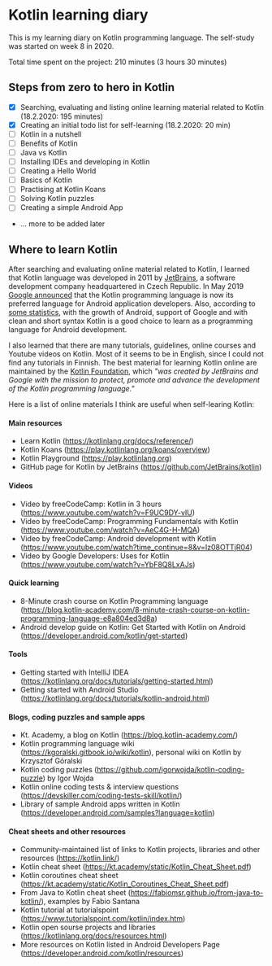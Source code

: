 # Kotlin learning diary

This is my learning diary on Kotlin programming language. The self-study was started on week 8 in 2020. 

Total time spent on the project: 210 minutes (3 hours 30 minutes)

## Steps from zero to hero in Kotlin

- [x] Searching, evaluating and listing online learning material related to Kotlin (18.2.2020: 195 minutes)
- [x] Creating an initial todo list for self-learning (18.2.2020: 20 min)
- [ ] Kotlin in a nutshell
- [ ] Benefits of Kotlin
- [ ] Java vs Kotlin
- [ ] Installing IDEs and developing in Kotlin
- [ ] Creating a Hello World
- [ ] Basics of Kotlin
- [ ] Practising at Kotlin Koans
- [ ] Solving Kotlin puzzles
- [ ] Creating a simple Android App
- ... more to be added later

## Where to learn Kotlin

After searching and evaluating online material related to Kotlin, I learned that Kotlin language was developed in 2011 by [JetBrains](https://www.jetbrains.com/), a software development company headquartered in Czech Republic. In May 2019 [Google announced](https://techcrunch.com/2019/05/07/kotlin-is-now-googles-preferred-language-for-android-app-development/) that the Kotlin programming language is now its preferred language for Android application developers. Also, according to [some statistics](http://codinginfinite.com/top-programming-languages-2020-stats-surveys), with the growth of Android, support of Google and with clean and short syntax Kotlin is a good choice to learn as a programming language for Android development.

I also learned that there are many tutorials, guidelines, online courses and Youtube videos on Kotlin. Most of it seems to be in English, since I could not find any tutorials in Finnish. The best material for learning Kotlin online are maintained by the [Kotlin Foundation](https://kotlinlang.org/foundation/kotlin-foundation.html), which *"was created by JetBrains and Google with the mission to protect, promote and advance the development of the Kotlin programming language."*

Here is a list of online materials I think are useful when self-learing Kotlin:

#### Main resources
- Learn Kotlin (https://kotlinlang.org/docs/reference/)
- Kotlin Koans (https://play.kotlinlang.org/koans/overview)
- Kotlin Playground (https://play.kotlinlang.org)
- GitHub page for Kotlin by JetBrains (https://github.com/JetBrains/kotlin)

#### Videos
- Video by freeCodeCamp: Kotlin in 3 hours (https://www.youtube.com/watch?v=F9UC9DY-vIU)
- Video by freeCodeCamp: Programming Fundamentals with Kotlin (https://www.youtube.com/watch?v=AeC4G-H-MQA)
- Video by freeCodeCamp: Android development with Kotlin (https://www.youtube.com/watch?time_continue=8&v=Iz08OTTjR04)
- Video by Google Developers: Uses for Kotlin (https://www.youtube.com/watch?v=YbF8Q8LxAJs)

#### Quick learning
- 8-Minute crash course on Kotlin Programming language (https://blog.kotlin-academy.com/8-minute-crash-course-on-kotlin-programming-language-e8a804ed3d8a)
- Android develop guide on Kotlin: Get Started with Kotlin on Android (https://developer.android.com/kotlin/get-started)

#### Tools
- Getting started with IntelliJ IDEA (https://kotlinlang.org/docs/tutorials/getting-started.html)
- Getting started with Android Studio (https://kotlinlang.org/docs/tutorials/kotlin-android.html)

#### Blogs, coding puzzles and sample apps
- Kt. Academy, a blog on Kotlin (https://blog.kotlin-academy.com/)
- Kotlin programming language wiki (https://kgoralski.gitbook.io/wiki/kotlin), personal wiki on Kotlin by Krzysztof Góralski
- Kotlin coding puzzles (https://github.com/igorwojda/kotlin-coding-puzzle) by Igor Wojda
- Kotlin online coding tests & interview questions (https://devskiller.com/coding-tests-skill/kotlin/)
- Library of sample Android apps written in Kotlin (https://developer.android.com/samples?language=kotlin)

#### Cheat sheets and other resources
- Community-maintained list of links to Kotlin projects, libraries and other resources (https://kotlin.link/)
- Kotlin cheat sheet (https://kt.academy/static/Kotlin_Cheat_Sheet.pdf)
- Kotlin coroutines cheat sheet (https://kt.academy/static/Kotlin_Coroutines_Cheat_Sheet.pdf)
- From Java to Kotlin cheat sheet (https://fabiomsr.github.io/from-java-to-kotlin/), examples by Fabio Santana
- Kotlin tutorial at tutorialspoint (https://www.tutorialspoint.com/kotlin/index.htm)
- Kotlin open sourse projects and libraries (https://kotlinlang.org/docs/resources.html)
- More resources on Kotlin listed in Android Developers Page (https://developer.android.com/kotlin/resources)
